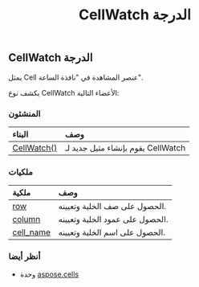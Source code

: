 ﻿---
title: CellWatch الدرجة
second_title: Aspose.Cells for Python via .NET API المراجع
description:
type: docs
weight: 160
url: /ar/python-net/aspose.cells/cellwatch/
is_root: false
---
##  CellWatch الدرجة
يمثل Cell عنصر المشاهدة في "نافذة الساعة".



يكشف نوع CellWatch الأعضاء التالية:

###  المنشئون
| البناء| وصف|
| :- | :- |
| [CellWatch()](/cells/ar/python-net/aspose.cells/cellwatch/__init__/#) | يقوم بإنشاء مثيل جديد لـ CellWatch|


###  ملكيات
| ملكية| وصف|
| :- | :- |
| [row](/cells/ar/python-net/aspose.cells/cellwatch/row) | الحصول على صف الخلية وتعيينه.|
| [column](/cells/ar/python-net/aspose.cells/cellwatch/column) | الحصول على عمود الخلية وتعيينه.|
| [cell_name](/cells/ar/python-net/aspose.cells/cellwatch/cell_name) | الحصول على اسم الخلية وتعيينه.|



###  أنظر أيضا
* وحدة [aspose.cells](..)
